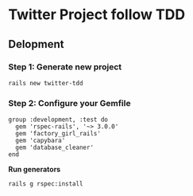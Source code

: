 # Twitter Project follow TDD

## Delopment
### Step 1: Generate new project
```
rails new twitter-tdd
```

### Step 2: Configure your Gemfile
```
group :development, :test do
  gem 'rspec-rails', '~> 3.0.0'
  gem 'factory_girl_rails'
  gem 'capybara'
  gem 'database_cleaner'
end
```
**Run generators**
```
rails g rspec:install
```